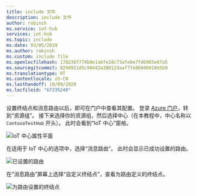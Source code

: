 ```yaml
---
title: include 文件
description: include 文件
author: robinsh
ms.service: iot-hub
services: iot-hub
ms.topic: include
ms.date: 03/05/2019
ms.author: robinsh
ms.custom: include file
ms.openlocfilehash: 178236f774b0e1a6fe20c73afe0e7fd6965e67a5
ms.sourcegitcommit: 829d951d5c90442a38012daaf77e86046018e5b9
ms.translationtype: HT
ms.contentlocale: zh-CN
ms.lasthandoff: 10/09/2020
ms.locfileid: "67235248"
---
```

设置终结点和消息路由以后，即可在门户中查看其配置。 登录 [Azure 门户](https://portal.azure.com)，转到“资源组”。  接下来选择你的资源组，然后选择中心（在本教程中，中心名称以 `ContosoTestHub` 开头）。 此时会看到“IoT 中心”窗格。

![IoT 中心属性平面](./media/iot-hub-include-view-routing-in-portal/01-show-hub-properties.png)

在适用于 IoT 中心的选项中，选择“消息路由”。  此时会显示已成功设置的路由。

![已设置的路由](./media/iot-hub-include-view-routing-in-portal/02-show-message-routes.png)

在“消息路由”屏幕上选择“自定义终结点”，查看为路由定义的终结点。

![为路由设置的终结点](./media/iot-hub-include-view-routing-in-portal/03-show-routing-endpoints.png)